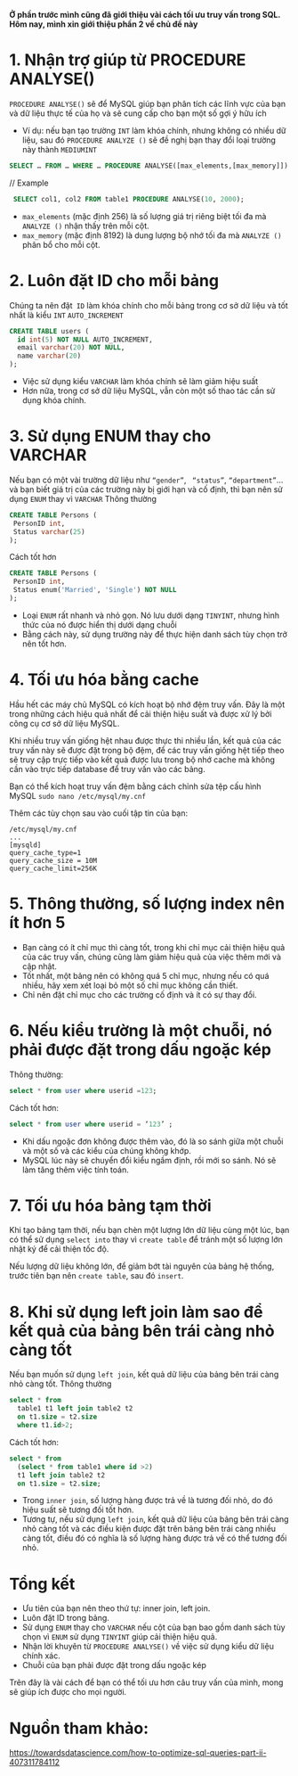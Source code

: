 **Ở phần trước mình cũng đã giới thiệu vài cách tối ưu truy vấn trong SQL. Hôm nay, mình xin giới thiệu phần 2 về chủ đề này**
# 1. Nhận trợ giúp từ PROCEDURE ANALYSE()
`PROCEDURE ANALYSE()` sẽ để MySQL giúp bạn phân tích các lĩnh vực của bạn và dữ liệu thực tế của họ và sẽ cung cấp cho bạn một số gợi ý hữu ích 
* Ví dụ: nếu bạn tạo trường `INT` làm khóa chính, nhưng không có nhiều dữ liệu, sau đó `PROCEDURE ANALYZE ()` sẽ đề nghị bạn thay đổi loại trường này thành `MEDIUMINT`
```sql
SELECT … FROM … WHERE … PROCEDURE ANALYSE([max_elements,[max_memory]])
```
// Example
```sql
 SELECT col1, col2 FROM table1 PROCEDURE ANALYSE(10, 2000);
```
* `max_elements` (mặc định 256) là số lượng giá trị riêng biệt tối đa mà `ANALYZE ()` nhận thấy trên mỗi cột.
* `max_memory` (mặc định 8192) là dung lượng bộ nhớ tối đa mà `ANALYZE ()` phân bổ cho mỗi cột.
# 2. Luôn đặt ID cho mỗi bảng
Chúng ta nên đặt` ID` làm khóa chính cho mỗi bảng trong cơ sở dữ liệu và tốt nhất là kiểu `INT`  `AUTO_INCREMENT`
```sql
CREATE TABLE users (
  id int(5) NOT NULL AUTO_INCREMENT,
  email varchar(20) NOT NULL,
  name varchar(20)
);
```
* Việc sử dụng kiểu `VARCHAR` làm khóa chính sẽ làm giảm hiệu suất
* Hơn nữa, trong cơ sở dữ liệu MySQL, vẫn còn một số thao tác cần sử dụng khóa chính.
# 3. Sử dụng ENUM thay cho VARCHAR
Nếu bạn có một vài trường dữ liệu như `“gender”`, ` “status”`, `“department”`... và bạn biết giá trị của các trường này bị giới hạn và cố định, thì bạn nên sử dụng `ENUM` thay vì `VARCHAR`
Thông thường
```sql
CREATE TABLE Persons (
 PersonID int,
 Status varchar(25)
);
```
Cách tốt hơn 
```sql
CREATE TABLE Persons (
 PersonID int,
 Status enum('Married', 'Single') NOT NULL
);
```
* Loại `ENUM` rất nhanh và nhỏ gọn. Nó lưu dưới dạng `TINYINT`, nhưng hình thức của nó được hiển thị dưới dạng chuỗi
* Bằng cách này, sử dụng trường này để thực hiện danh sách tùy chọn trở nên tốt hơn.
# 4. Tối ưu hóa bằng cache
Hầu hết các máy chủ MySQL có kích hoạt bộ nhớ đệm truy vấn. Đây là một trong những cách hiệu quả nhất để cải thiện hiệu suất và được xử lý bởi công cụ cơ sở dữ liệu MySQL.

Khi nhiều truy vấn giống hệt nhau được thực thi nhiều lần, kết quả của các truy vấn này sẽ được đặt trong bộ đệm, để các truy vấn giống hệt tiếp theo sẽ truy cập trực tiếp vào kết quả được lưu trong bộ nhớ cache mà không cần vào trực tiếp database để truy vấn vào các bảng.

Bạn có thể kích hoạt truy vấn đệm bằng cách chỉnh sửa tệp cấu hình MySQL
`sudo nano /etc/mysql/my.cnf`

Thêm các tùy chọn sau vào cuối tập tin của bạn:
```
/etc/mysql/my.cnf
...
[mysqld]
query_cache_type=1
query_cache_size = 10M
query_cache_limit=256K
```
# 5. Thông thường, số lượng index nên ít hơn 5
* Bạn càng có ít chỉ mục thì càng tốt, trong khi chỉ mục cải thiện hiệu quả của các truy vấn, chúng cũng làm giảm hiệu quả của việc thêm mới và cập nhật.
* Tốt nhất, một bảng nên có không quá 5 chỉ mục, nhưng nếu có quá nhiều, hãy xem xét loại bỏ một số chỉ mục không cần thiết.
* Chỉ nên đặt chỉ mục cho các trường cố định và ít có sự thay đổi.
# 6. Nếu kiểu trường là một chuỗi, nó phải được đặt trong dấu ngoặc kép
Thông thường:
```sql
select * from user where userid =123;
```
Cách tốt hơn:
```sql
select * from user where userid = ‘123’ ;
```
* Khi dấu ngoặc đơn không được thêm vào, đó là so sánh giữa một chuỗi và một số và các kiểu của chúng không khớp.
* MySQL lúc này sẽ chuyển đổi kiểu ngầm định, rồi mới so sánh. Nó sẽ làm tăng thêm việc tính toán.
# 7. Tối ưu hóa bảng tạm thời
Khi tạo bảng tạm thời, nếu bạn chèn một lượng lớn dữ liệu cùng một lúc, bạn có thể sử dụng `select into` thay vì `create table` để tránh một số lượng lớn nhật ký để cải thiện tốc độ.

Nếu lượng dữ liệu không lớn, để giảm bớt tài nguyên của bảng hệ thống, trước tiên bạn nên `create table`, sau đó `insert`.
# 8. Khi sử dụng left join làm sao để kết quả của bảng bên trái càng nhỏ càng tốt
Nếu bạn muốn sử dụng `left join`, kết quả dữ liệu của bảng bên trái càng nhỏ càng tốt.
Thông thường
```sql
select * from 
  table1 t1 left join table2 t2 
  on t1.size = t2.size 
  where t1.id>2;
```
Cách tốt hơn:
```sql
select * from 
  (select * from table1 where id >2) 
  t1 left join table2 t2 
  on t1.size = t2.size;
```
* Trong `inner join`, số lượng hàng được trả về là tương đối nhỏ, do đó hiệu suất sẽ tương đối tốt hơn.
* Tương tự, nếu sử dụng `left join`, kết quả dữ liệu của bảng bên trái càng nhỏ càng tốt và các điều kiện được đặt trên bảng bên trái càng nhiều càng tốt, điều đó có nghĩa là số lượng hàng được trả về có thể tương đối nhỏ.
# Tổng kết
* Ưu tiên của bạn nên theo thứ tự: inner join, left join.
* Luôn đặt ID trong bảng.
* Sử dụng `ENUM` thay cho `VARCHAR` nếu cột của bạn bao gồm danh sách tùy chọn vì `ENUM` sử dụng `TINYINT` giúp cải thiện hiệu quả.
* Nhận lời khuyên từ `PROCEDURE ANALYSE()` về việc sử dụng kiểu dữ liệu chính xác.
* Chuỗi của bạn phải được đặt trong dấu ngoặc kép

Trên đây là vài cách để bạn có thể tối ưu hơn câu truy vấn của mình, mong sẽ giúp ích được cho mọi người.

# Nguồn tham khảo: 

https://towardsdatascience.com/how-to-optimize-sql-queries-part-ii-407311784112